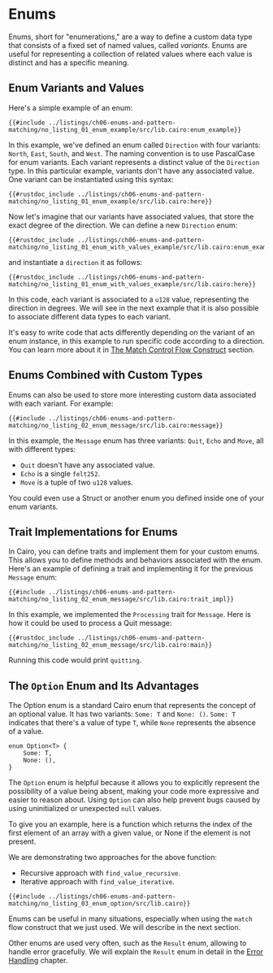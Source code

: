 # Enums

Enums, short for "enumerations," are a way to define a custom data type that consists of a fixed set of named values, called _variants_. Enums are useful for representing a collection of related values where each value is distinct and has a specific meaning.

## Enum Variants and Values

Here's a simple example of an enum:

```rust, noplayground
{{#include ../listings/ch06-enums-and-pattern-matching/no_listing_01_enum_example/src/lib.cairo:enum_example}}
```

In this example, we've defined an enum called `Direction` with four variants: `North`, `East`, `South`, and `West`. The naming convention is to use PascalCase for enum variants. Each variant represents a distinct value of the `Direction` type. In this particular example, variants don't have any associated value. One variant can be instantiated using this syntax:

```rust, noplayground
{{#rustdoc_include ../listings/ch06-enums-and-pattern-matching/no_listing_01_enum_example/src/lib.cairo:here}}
```

Now let's imagine that our variants have associated values, that store the exact degree of the direction. We can define a new `Direction` enum:

```rust, noplayground
{{#rustdoc_include ../listings/ch06-enums-and-pattern-matching/no_listing_01_enum_with_values_example/src/lib.cairo:enum_example}}
```

and instantiate a `direction` it as follows:

```rust, noplayground
{{#rustdoc_include ../listings/ch06-enums-and-pattern-matching/no_listing_01_enum_with_values_example/src/lib.cairo:here}}
```

In this code, each variant is associated to a `u128` value, representing the direction in degrees. We will see in the next example that it is also possible to associate different data types to each variant. 

It's easy to write code that acts differently depending on the variant of an enum instance, in this example to run specific code according to a direction. You can learn more about it in [The Match Control Flow Construct](ch06-02-the-match-control-flow-construct.md) section.

## Enums Combined with Custom Types

Enums can also be used to store more interesting custom data associated with each variant. For example:

```rust, noplayground
{{#include ../listings/ch06-enums-and-pattern-matching/no_listing_02_enum_message/src/lib.cairo:message}}
```

In this example, the `Message` enum has three variants: `Quit`, `Echo` and `Move`, all with different types:

- `Quit` doesn't have any associated value.
- `Echo` is a single `felt252`.
- `Move` is a tuple of two `u128` values.

You could even use a Struct or another enum you defined inside one of your enum variants.

## Trait Implementations for Enums

In Cairo, you can define traits and implement them for your custom enums. This allows you to define methods and behaviors associated with the enum. Here's an example of defining a trait and implementing it for the previous `Message` enum:

```rust, noplayground
{{#include ../listings/ch06-enums-and-pattern-matching/no_listing_02_enum_message/src/lib.cairo:trait_impl}}
```

In this example, we implemented the `Processing` trait for `Message`. Here is how it could be used to process a Quit message:

```rust, noplayground
{{#rustdoc_include ../listings/ch06-enums-and-pattern-matching/no_listing_02_enum_message/src/lib.cairo:main}}
```

Running this code would print `quitting`.

## The `Option` Enum and Its Advantages

The Option enum is a standard Cairo enum that represents the concept of an optional value. It has two variants: `Some: T` and `None: ()`. `Some: T ` indicates that there's a value of type `T`, while `None` represents the absence of a value.

```rust,noplayground
enum Option<T> {
    Some: T,
    None: (),
}
```

The `Option` enum is helpful because it allows you to explicitly represent the possibility of a value being absent, making your code more expressive and easier to reason about. Using `Option` can also help prevent bugs caused by using uninitialized or unexpected `null` values.

To give you an example, here is a function which returns the index of the first element of an array with a given value, or None if the element is not present.

We are demonstrating two approaches for the above function:

- Recursive approach with `find_value_recursive`.
- Iterative approach with `find_value_iterative`.

```rust,noplayground
{{#include ../listings/ch06-enums-and-pattern-matching/no_listing_03_enum_option/src/lib.cairo}}
```

<!-- TODO: use `while let Some(a) = arr.pop_front() {` syntax when it is made available -->

Enums can be useful in many situations, especially when using the `match` flow construct that we just used. We will describe in the next section.

Other enums are used very often, such as the `Result` enum, allowing to handle error gracefully. We will explain the `Result` enum in detail in the [Error Handling](ch09-02-recoverable-errors.md) chapter.